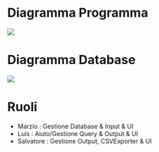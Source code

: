 # Diagramma Programma

 
<img src="https://i.ibb.co/m5DfqzY/Diagramma-senza-titolo-drawio.png">

# Diagramma Database
<img src="https://i.ibb.co/wpn92Ks/Untitled.jpg">


# Ruoli

- Marzio : Gestione Database  & Input & UI
- Luis : Aiuto/Gestione Query & Output & UI
- Salvatore : Gestione Output, CSVExporter & UI
